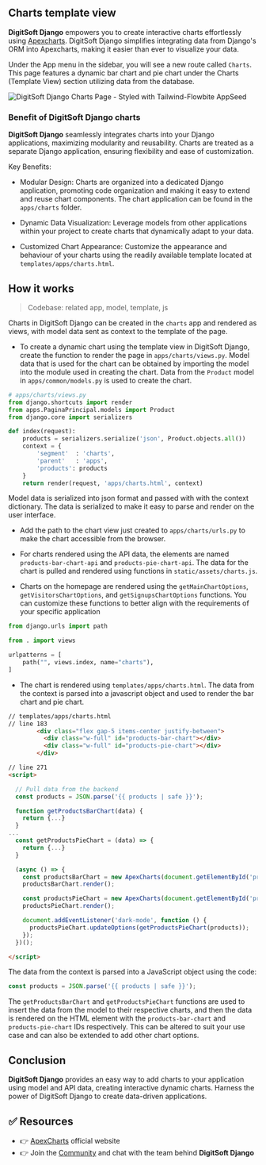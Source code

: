 ## Charts template view


**DigitSoft Django** empowers you to create interactive charts effortlessly using [Apexcharts](https://apexcharts.com/). DigitSoft Django simplifies integrating data from Django's ORM into Apexcharts, making it easier than ever to visualize your data.

Under the App menu in the sidebar, you will see a new route called `Charts`. This page features a dynamic bar chart and pie chart under the Charts (Template View) section utilizing data from the database.

![DigitSoft Django Charts Page - Styled with Tailwind-Flowbite AppSeed](https://github.com/app-generator/dummy/assets/57325382/5b18f498-7cfc-4270-86f8-e77b2fb80e08)

### Benefit of DigitSoft Django charts
**DigitSoft Django** seamlessly integrates charts into your Django applications, maximizing modularity and reusability. Charts are treated as a separate Django application, ensuring flexibility and ease of customization.

Key Benefits:

- Modular Design: Charts are organized into a dedicated Django application, promoting code organization and making it easy to extend and reuse chart components. The chart application can be found in the `apps/charts` folder.

- Dynamic Data Visualization: Leverage models from other applications within your project to create charts that dynamically adapt to your data.

- Customized Chart Appearance: Customize the appearance and behaviour of your charts using the readily available template located at `templates/apps/charts.html`.


## How it works

> Codebase: related app, model, template,  js

Charts in DigitSoft Django can be created in the `charts` app and rendered as views, with model data sent as context to the template of the page. 

- To create a dynamic chart using the template view in DigitSoft Django, create the function to render the page in `apps/charts/views.py`. Model data that is used for the chart can be obtained by importing the model into the module used in creating the chart. Data from the `Product` model in `apps/common/models.py` is used to create the chart.
```py
# apps/charts/views.py
from django.shortcuts import render
from apps.PaginaPrincipal.models import Product
from django.core import serializers

def index(request):
    products = serializers.serialize('json', Product.objects.all())
    context = {
        'segment'  : 'charts',
        'parent'   : 'apps',
        'products': products
    }
    return render(request, 'apps/charts.html', context)
```
Model data is serialized into json format and passed with with the context dictionary. The data is serialized to make it easy to parse and render on the user interface.

- Add the path to the chart view just created to `apps/charts/urls.py` to make the chart accessible from the browser.
- For charts rendered using the API data, the elements are named `products-bar-chart-api` and `products-pie-chart-api`. The data for the chart is pulled and rendered using functions in `static/assets/charts.js`.

- Charts on the homepage are rendered using the `getMainChartOptions`, `getVisitorsChartOptions`, and `getSignupsChartOptions` functions. You can customize these functions to better align with the requirements of your specific application
```py
from django.urls import path

from . import views

urlpatterns = [
    path("", views.index, name="charts"),
]
```

- The chart is rendered using `templates/apps/charts.html`. The data from the context is parsed into a javascript object and used to render the bar chart and pie chart.
```html
// templates/apps/charts.html
// line 183
        <div class="flex gap-5 items-center justify-between">
          <div class="w-full" id="products-bar-chart"></div>
          <div class="w-full" id="products-pie-chart"></div>
        </div>

// line 271
<script>

  // Pull data from the backend
  const products = JSON.parse('{{ products | safe }}');

  function getProductsBarChart(data) {
    return {...}
  }
...
  const getProductsPieChart = (data) => {
    return {...}
  }

  (async () => {
    const productsBarChart = new ApexCharts(document.getElementById('products-bar-chart'), getProductsBarChart(products));
    productsBarChart.render();

    const productsPieChart = new ApexCharts(document.getElementById('products-pie-chart'), getProductsPieChart(products));
    productsPieChart.render();

    document.addEventListener('dark-mode', function () {
      productsPieChart.updateOptions(getProductsPieChart(products));
    });
  })();

</script>
```
The data from the context is parsed into a JavaScript object using the code:
```js
const products = JSON.parse('{{ products | safe }}');
```

The `getProductsBarChart` and `getProductsPieChart` functions are used to insert the data from the model to their respective charts, and then the data is rendered on the HTML element with the `products-bar-chart` and `products-pie-chart` IDs respectively. This can be altered to suit your use case and can also be extended to add other chart options.


## Conclusion
**DigitSoft Django** provides an easy way to add charts to your application using model and API data, creating interactive dynamic charts. Harness the power of DigitSoft Django to create data-driven applications.


## ✅ Resources
- 👉 [ApexCharts](https://apexcharts.com/) official website
- 👉 Join the [Community](https://discord.com/invite/fZC6hup) and chat with the team behind **DigitSoft Django**